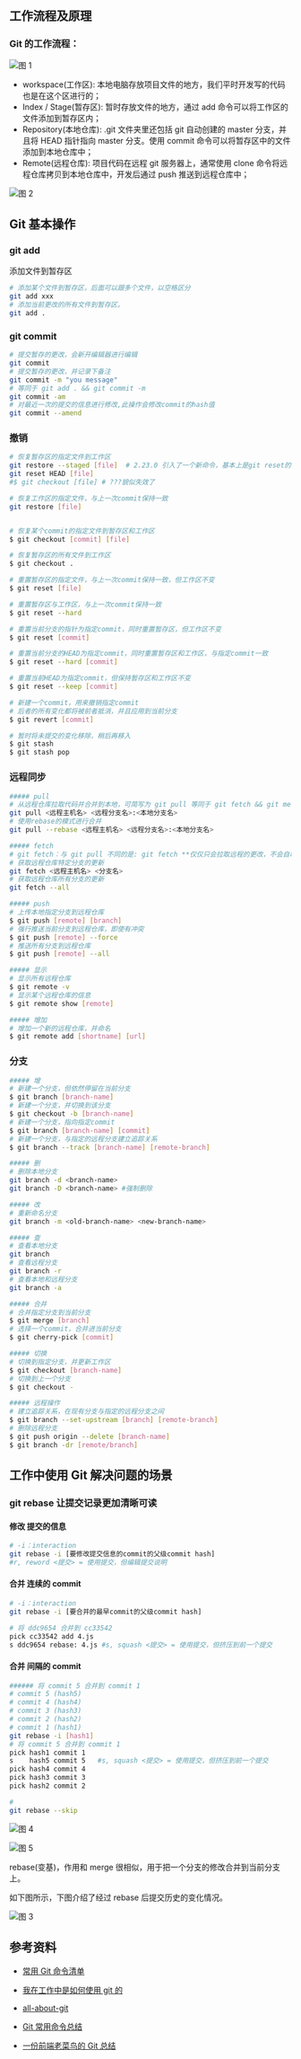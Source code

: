## 工作流程及原理

### Git 的工作流程：

![图 1](../../images/7b13efaa8b23ca4527650c3cd24755bc5cfb91fa6244d1f5c392a3c5cc8f68b6.png)

- workspace(工作区):
  本地电脑存放项目文件的地方，我们平时开发写的代码也是在这个区进行的；
- Index / Stage(暂存区):
  暂时存放文件的地方，通过 add 命令可以将工作区的文件添加到暂存区内；
- Repository(本地仓库):
  .git 文件夹里还包括 git 自动创建的 master 分支，并且将 HEAD 指针指向 master 分支。使用 commit 命令可以将暂存区中的文件添加到本地仓库中；
- Remote(远程仓库):
  项目代码在远程 git 服务器上，通常使用 clone 命令将远程仓库拷贝到本地仓库中，开发后通过 push 推送到远程仓库中；

![图 2](../../images/f8602d137ea8f1c4b9f5d094ffb0f5952eb038236ea368c9b2402e08801e538d.png)

## Git 基本操作

### git add

添加文件到暂存区

```bash
# 添加某个文件到暂存区，后面可以跟多个文件，以空格区分
git add xxx
# 添加当前更改的所有文件到暂存区。
git add .
```

### git commit

```bash
# 提交暂存的更改，会新开编辑器进行编辑
git commit
# 提交暂存的更改，并记录下备注
git commit -m "you message"
# 等同于 git add . && git commit -m
git commit -am
# 对最近一次的提交的信息进行修改,此操作会修改commit的hash值
git commit --amend

```

### 撤销

```bash
# 恢复暂存区的指定文件到工作区
git restore --staged [file]  # 2.23.0 引入了一个新命令，基本上是git reset的替代方案
git reset HEAD [file]
#$ git checkout [file] # ???貌似失效了

# 恢复工作区的指定文件，与上一次commit保持一致
git restore [file]


# 恢复某个commit的指定文件到暂存区和工作区
$ git checkout [commit] [file]

# 恢复暂存区的所有文件到工作区
$ git checkout .

# 重置暂存区的指定文件，与上一次commit保持一致，但工作区不变
$ git reset [file]

# 重置暂存区与工作区，与上一次commit保持一致
$ git reset --hard

# 重置当前分支的指针为指定commit，同时重置暂存区，但工作区不变
$ git reset [commit]

# 重置当前分支的HEAD为指定commit，同时重置暂存区和工作区，与指定commit一致
$ git reset --hard [commit]

# 重置当前HEAD为指定commit，但保持暂存区和工作区不变
$ git reset --keep [commit]

# 新建一个commit，用来撤销指定commit
# 后者的所有变化都将被前者抵消，并且应用到当前分支
$ git revert [commit]

# 暂时将未提交的变化移除，稍后再移入
$ git stash
$ git stash pop
```

### 远程同步

```bash
##### pull
# 从远程仓库拉取代码并合并到本地，可简写为 git pull 等同于 git fetch && git merge
git pull <远程主机名> <远程分支名>:<本地分支名>
# 使用rebase的模式进行合并
git pull --rebase <远程主机名> <远程分支名>:<本地分支名>

##### fetch
# git fetch：与 git pull 不同的是: git fetch **仅仅只会拉取远程的更改，不会自动进行 merge 操作。对你当前的代码没有影响**
# 获取远程仓库特定分支的更新
git fetch <远程主机名> <分支名>
# 获取远程仓库所有分支的更新
git fetch --all

##### push
# 上传本地指定分支到远程仓库
$ git push [remote] [branch]
# 强行推送当前分支到远程仓库，即使有冲突
$ git push [remote] --force
# 推送所有分支到远程仓库
$ git push [remote] --all

##### 显示
# 显示所有远程仓库
$ git remote -v
# 显示某个远程仓库的信息
$ git remote show [remote]

##### 增加
# 增加一个新的远程仓库，并命名
$ git remote add [shortname] [url]
```

### 分支

```bash
##### 增
# 新建一个分支，但依然停留在当前分支
$ git branch [branch-name]
# 新建一个分支，并切换到该分支
$ git checkout -b [branch-name]
# 新建一个分支，指向指定commit
$ git branch [branch-name] [commit]
# 新建一个分支，与指定的远程分支建立追踪关系
$ git branch --track [branch-name] [remote-branch]

##### 删
# 删除本地分支
git branch -d <branch-name>
git branch -D <branch-name> #强制删除

##### 改
# 重新命名分支
git branch -m <old-branch-name> <new-branch-name>

##### 查
# 查看本地分支
git branch
# 查看远程分支
git branch -r
# 查看本地和远程分支
git branch -a

##### 合并
# 合并指定分支到当前分支
$ git merge [branch]
# 选择一个commit，合并进当前分支
$ git cherry-pick [commit]

##### 切换
# 切换到指定分支，并更新工作区
$ git checkout [branch-name]
# 切换到上一个分支
$ git checkout -

##### 远程操作
# 建立追踪关系，在现有分支与指定的远程分支之间
$ git branch --set-upstream [branch] [remote-branch]
# 删除远程分支
$ git push origin --delete [branch-name]
$ git branch -dr [remote/branch]


```

## 工作中使用 Git 解决问题的场景

### git rebase 让提交记录更加清晰可读

#### 修改 提交的信息

```bash
# -i：interaction
git rebase -i [要修改提交信息的commit的父级commit hash]
#r, reword <提交> = 使用提交，但编辑提交说明
```

#### 合并 连续的 commit

```bash
# -i：interaction
git rebase -i [要合并的最早commit的父级commit hash]

# 将 ddc9654 合并到 cc33542
pick cc33542 add 4.js
s ddc9654 rebase: 4.js #s, squash <提交> = 使用提交，但挤压到前一个提交

```

#### 合并 间隔的 commit

```bash
###### 将 commit 5 合并到 commit 1
# commit 5 (hash5)
# commit 4 (hash4)
# commit 3 (hash3)
# commit 2 (hash2)
# commit 1 (hash1)
git rebase -i [hash1]
# 将 commit 5 合并到 commit 1
pick hash1 commit 1
s    hash5 commit 5   #s, squash <提交> = 使用提交，但挤压到前一个提交
pick hash4 commit 4
pick hash3 commit 3
pick hash2 commit 2

#
git rebase --skip

```

![图 4](../../images/8d19c93a93f305d5abfcc5e954655aa67a3c48fe8609e03f3da95ae3943da69a.png)

![图 5](../../images/f52e26646dbd836bf078e16f761a607bcf2cccf3a187621dd28fe00338cd6a63.png)

rebase(变基)，作用和 merge 很相似，用于把一个分支的修改合并到当前分支上。

如下图所示，下图介绍了经过 rebase 后提交历史的变化情况。

![图 3](../../images/70aa7f8f89b0b144161798228ba7eb0db3add74cc2d747e893a34f88cee0f97d.png)

###

###

###

###

## 参考资料

- [常用 Git 命令清单](https://www.ruanyifeng.com/blog/2015/12/git-cheat-sheet.html)
- [我在工作中是如何使用 git 的](https://juejin.cn/post/6974184935804534815#heading-20)

- [all-about-git](https://gitee.com/all-about-git)
- [Git 常用命令总结](https://www.freecodecamp.org/chinese/news/collection-of-useful-git-commands/)
- [一份前端老菜鸟的 Git 总结](https://juejin.cn/post/7028459321667092488)
